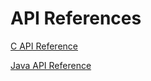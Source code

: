 # API References

<a href="/ja/C-API-Reference.html">C API Reference</a>

<a href="/ja/Java-API-Reference.html">Java API Reference</a>
